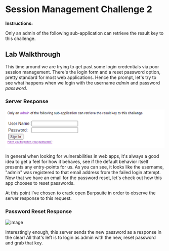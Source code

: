 # Session Management Challenge 2

**Instructions:**

Only an admin of the following sub-application can retrieve the result key to this challenge.

## Lab Walkthrough

This time around we are trying to get past some login credentials via poor session management. There's the login form and a reset password option, pretty standard for most web applications. Hence the prompt, let's try to see what happens when we login with the username *admin* and password *password*.

### Server Response
<img src="https://github.com/colton-gabertan/SecurityShepherdLabs/blob/Session-Management-Challenge-2/SesManagementChallenge2-0.gif">

In general when looking for vulnerabilities in web apps, it's always a good idea to get a feel for how it behaves, see if the default behavior itself presents any entry-points for us. As you can see, it looks like the username, "admin" was registered to that email address from the failed login attempt. Now that we have an email for the password reset, let's check out how this app chooses to reset passwords.

At this point I've chosen to crack open Burpsuite in order to observe the server response to this request.

### Password Reset Response
![image](https://user-images.githubusercontent.com/66766340/146682859-bee60dfc-1437-4b89-9819-f6417fa19ffa.png)

Interestingly enough, this server sends the new password as a response in the clear! All that's left is to login as admin with the new, reset password and grab that key.




